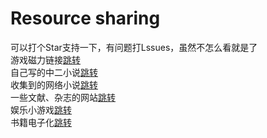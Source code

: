 # Resource sharing
可以打个Star支持一下，有问题打Lssues，虽然不怎么看就是了<br>
游戏磁力链接[跳转](https://github.com/HarayamaRese/Resource_sharing/tree/main/Magnetic_link)<br>
自己写的中二小说[跳转](https://github.com/HarayamaRese/Resource_sharing/tree/main/Wrote_it_yourself)<br>
收集到的网络小说[跳转](https://github.com/HarayamaRese/Resource_sharing/tree/main/gather)<br>
一些文献、杂志的网站[跳转](https://github.com/HarayamaRese/Resource_sharing/tree/main/literature)<br>
娱乐小游戏[跳转](https://github.com/HarayamaRese/Resource_sharing/tree/main/MiniGames)<br>
书籍电子化[跳转](https://github.com/HarayamaRese/Resource_sharing/tree/main/Digitization_of_physical_books)
